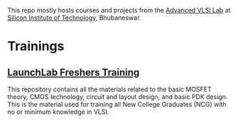 This repo mostly hosts courses and projects from the [Advanced VLSI Lab](https://silicon-vlsi.github.io) at [Silicon Institute of Technology](https://www.silicon.ac.in), Bhubaneswar.

# Trainings

## [LaunchLab Freshers Training](https://github.com/silicon-vlsi/LaunchLab-Freshers-Training)
This repository contains all the materials related to the basic MOSFET theory, CMOS technology, circuit and layout design, and basic PDK design. This is the material used for training all New College Graduates (NCG) with no or minimum knowledge in VLSI.



<!---
silicon-vlsi/silicon-vlsi is a ✨ special ✨ repository because its `README.md` (this file) appears on your GitHub profile.
You can click the Preview link to take a look at your changes.
--->
